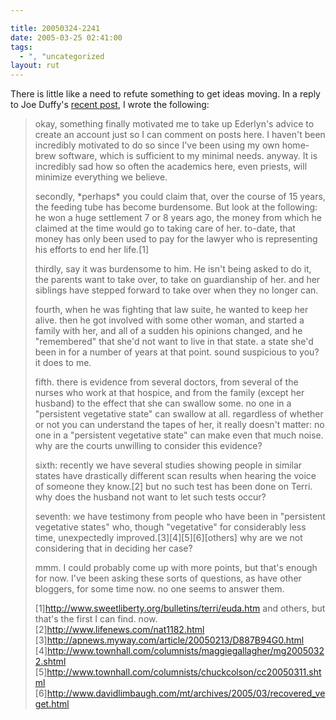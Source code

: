 ```yaml
---

title: 20050324-2241
date: 2005-03-25 02:41:00
tags:
  - ", "uncategorized
layout: rut
---
```


<p> There is little like a need to refute something
to get ideas moving.  In a reply to Joe Duffy's <a href="http://www.livejournal.com/users/jduffy1535/44743.html">recent
post</a>, I wrote the following:</p>

<blockquote><p>okay, something finally motivated me to take up
Ederlyn's advice to create an account just so I can comment on posts
here. I haven't been incredibly motivated to do so since I've been
using my own home-brew software, which is sufficient to my minimal
needs. anyway. It is incredibly sad how so often the academics here,
even priests, will minimize everything we believe.</p>

<p>secondly, *perhaps* you could claim that, over the course
of 15 years, the feeding tube has become burdensome. But look
at the following: he won a huge settlement 7 or 8 years ago, the
money from which he claimed at the time would go to taking care of
her. to-date, that money has only been used to pay for the lawyer
who is representing his efforts to end her life.[1]</p>

<p>thirdly, say it was burdensome to him. He isn't being asked to
do it, the parents want to take over, to take on guardianship of
her. and her siblings have stepped forward to take over when they
no longer can.</p>

<p>fourth, when he was fighting that law suite, he wanted to keep
her alive. then he got involved with some other woman, and started
a family with her, and all of a sudden his opinions changed, and
he "remembered" that she'd not want to live in that state. a state
she'd been in for a number of years at that point. sound suspicious
to you? it does to me.</p>

<p>fifth. there is evidence from several doctors, from several of
the nurses who work at that hospice, and from the family (except
her husband) to the effect that she can swallow some. no one in
a "persistent vegetative state" can swallow at all. regardless
of whether or not you can understand the tapes of her, it really
doesn't matter: no one in a "persistent vegetative state" can make
even that much noise. why are the courts unwilling to consider
this evidence?</p>

<p>sixth: recently we have several studies showing people in similar
states have drastically different scan results when hearing the
voice of someone they know.[2] but no such test has been done on
Terri. why does the husband not want to let such tests occur?</p>

<p>seventh: we have testimony from people who have been in
"persistent vegetative states" who, though "vegetative" for
considerably less time, unexpectedly improved.[3][4][5][6][others]
why are we not considering that in deciding her case?</p>

<p>mmm. I could probably come up with more points, but that's enough
for now. I've been asking these sorts of questions, as have other
bloggers, for some time now. no one seems to answer them.</p>

[1]http://www.sweetliberty.org/bulletins/terri/euda.htm
and others, but that's the first I can find. now.<br  />
[2]http://www.lifenews.com/nat1182.html<br  />
[3]http://apnews.myway.com/article/20050213/D887B94G0.html<br  />
[4]http://www.townhall.com/columnists/maggiegallagher/mg20050322.shtml<br  />
[5]http://www.townhall.com/columnists/chuckcolson/cc20050311.shtml<br  />
[6]http://www.davidlimbaugh.com/mt/archives/2005/03/recovered_veget.html</blockquote>

